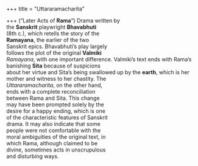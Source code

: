 +++
title = "Uttararamacharita"

+++
(“Later Acts of **Rama**”) Drama written by  
the **Sanskrit** playwright **Bhavabhuti**  
(8th c.), which retells the story of the  
**Ramayana**, the earlier of the two  
Sanskrit epics. Bhavabhuti’s play largely  
follows the plot of the original **Valmiki**  
*Ramayana*, with one important difference. Valmiki’s text ends with Rama’s  
banishing **Sita** because of suspicions  
about her virtue and Sita’s being swallowed up by the **earth**, which is her  
mother and witness to her chastity. The  
*Uttararamacharita*, on the other hand,  
ends with a complete reconciliation  
between Rama and Sita. This change  
may have been prompted solely by the  
desire for a happy ending, which is one  
of the characteristic features of Sanskrit  
drama. It may also indicate that some  
people were not comfortable with the  
moral ambiguities of the original text, in  
which Rama, although claimed to be  
divine, sometimes acts in unscrupulous  
and disturbing ways.